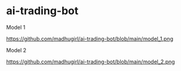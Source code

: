 # ai-trading-bot


Model 1

https://github.com/madhugirl/ai-trading-bot/blob/main/model_1.png


Model 2 

https://github.com/madhugirl/ai-trading-bot/blob/main/model_2.png

